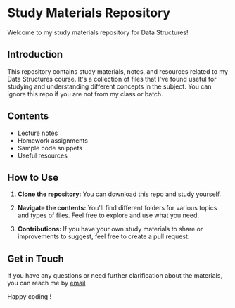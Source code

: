 # Study Materials Repository

Welcome to my study materials repository for Data Structures!

## Introduction

This repository contains study materials, notes, and resources related to my Data Structures course. It's a collection of files that I've found useful for studying and understanding different concepts in the subject. You can ignore this repo if you are not from my class or batch. 

## Contents

- Lecture notes
- Homework assignments
- Sample code snippets
- Useful resources

## How to Use

1. **Clone the repository:** You can download this repo and study yourself.

2. **Navigate the contents:** You'll find different folders for various topics and types of files. Feel free to explore and use what you need.

3. **Contributions:** If you have your own study materials to share or improvements to suggest, feel free to create a pull request.

## Get in Touch

If you have any questions or need further clarification about the materials, you can reach me by [email](agmedemon183@gmail.com) 

Happy coding !
